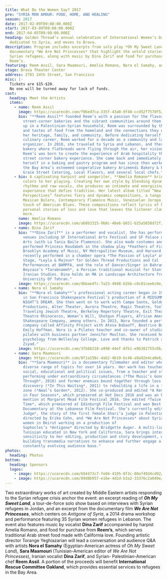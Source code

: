```yaml
---
title: What Do the Women Say? 2017
pre: "SYRIA MON AMOUR: FOOD, HOME, AND HEALING"
season: 2017
date: 2017-02-09T09:08:00.000Z
start: 2017-03-09T09:08:00.000Z
end: 2017-04-05T09:08:00.000Z
heading: Golden Thread’s annual celebration of International Women’s Day is
  dedicated to Syria, and moves to Brava.
description: Program includes excerpts from solo play *Oh My Sweet Land* and
  documentary *We Are Not Princesses* that highlight the untold stories of
  Syrian refugees, along with music by Dina Zarif and food for purchase by
  Reem’s.
featuring: Reem Assil, Sara Maamouri, Amelia Romano, Nora el Samahy, and Dina Zarif
stage: Brava Theater Center
address: 2781 24th Street, San Francisco
misc: |-
  Tickets are $15-$20.
  No one will be turned away for lack of funds.
cast:
  heading: Meet the Artists
  items:
    - name: Reem Assil
      image: https://ucarecdn.com/f06ed7ca-335f-43a0-9f40-ccd52f7570f5/
      bio: "**Reem Assil** founded Reem’s with a passion for the flavors of Arab
        street-corner bakeries and the vibrant communities around them. Growing
        up in a Palestinian-Syrian household, Reem was surrounded by the aromas
        and tastes of food from the homeland and the connections they evoked of
        her heritage, family, and community. Before dedicating herself to a
        culinary career, Reem worked for a decade as a community and labor
        organizer. In 2010, she traveled to Syria and Lebanon, and there, in a
        bakery where flatbreads were flying through the air, her vision for
        Reem’s was born to create the experience of Arab hospitality through the
        street corner bakery experience. She came back and immediately enrolled
        herself in a baking and pastry program and has since then worked with
        the Bay Area’s esteemed cooperative bakery Arizmendi Bakery & Pizzeria,
        Grace Street Catering, Local Flavors, and several local chefs."
    - bio: A captivating harpist and songwriter, **Amelia Romano** brings unexpected
        colors to her playing. Creating her own style by blending dynamic
        rhythms and raw vocals, she produces an intimate and energizing
        experience that defies tradition. Her latest album titled “New
        Perspectives” features fiery and dynamic compositions, a tango style
        Mexican Bolero, Contemporary Flamenco Music, Venezuelan Joropo, and a
        touch of American Blues. These compositions reflect lyrics of her
        personal stories of loss and love that leaves the listener clamoring for
        more.
      name: Amelia Romano
      image: https://ucarecdn.com/ab8b3315-9b8c-48e6-b651-b25a5858d72f/
    - name: Dina Zarif
      bio: "**Dina Zarif** is a performer and vocalist. She has performed at many
        venues including SF International Arts Festival and SF Palace of Fine
        Arts (with La Tania Baile Flamenco). She also made costumes and
        performed Princess Roudabeh in the shadow play *Feathers of Fire* at
        Brooklyn Academy of Music, NY Metropolitan Museum, and Harvard. She
        recently performed in a chamber opera *The Passion of Leyla* at San Jose
        Stage, *Leyla & Majnun* for Golden Thread Productions and Cal
        Performances at BAMPFA, and the role of Dancer/Singer in Bahram
        Beyzaie’s *Tarabnameh*, a Persian traditional musical for Stanford
        Iranian Studies. Dina holds an MA in Landscape Architecture from
        University Of Tehran."
      image: https://ucarecdn.com/dbbae4fc-7a23-4948-b2bb-c0c01cee6c0e/
    - name: Nora el Samahy
      bio: "**Nora el Samahy**’s professional acting career began in 1998 as a Fairy
        in San Francisco Shakespeare Festival’s production of A MIDSUMMER
        NIGHT’S DREAM. She then went on to work with Campo Santo, Golden Thread
        Productions, Alter Theater, Aurora Theatre, Magic Theatre, foolsFURY,
        Traveling Jewish Theatre, Berkeley Repertory Theatre, Exit Theater,
        Theatre Rhinoceros, Woman’s Will, Shotgun Players, African American
        Shakespeare Company, among others. In 2013, Nora founded a performance
        company called Affinity Project with Atosa Babaoff, Beatrice Basso, and
        Emily Hoffman. Nora is a Pilates teacher and co-owner of studio 74
        pilates with business partner Jennifer Moulton. She received her BA in
        psychology from Wellesley College. Love and thanks to Patrick and
        Ziyad."
      image: https://ucarecdn.com/3fb66218-a998-44ef-8fb1-e9b382755c0b/
    - name: Sara Maamouri
      image: https://ucarecdn.com/0f1a158c-4ab2-4b19-bc46-a9a92e4ca0e6/
      bio: "**Sara Maamouri** is a documentary filmmaker and editor who has explored a
        diverse range of topics for over 14 years. Her work has touched on
        social, educational and political issues, from a teacher and students
        performing under extraordinary circumstances (*The Music’s Gonna Get You
        Through*, 2010) and former enemies bound together through loss and
        discovery (*In This Waiting*, 2011) to rebuilding a life in a former war
        zone (*Amal’s Garden*, 2012). She co-produced and edited *A Revolution
        in Four Seasons*, which premiered at Hot Docs 2016 and was an honorable
        mention at Margaret Mead Film Festival 2016. She edited *Twice Upon A
        Time*, which premiered at Edinburgh Film Festival and won Best
        Documentary at the Lebanese Film Festival. She’s currently editing *The
        Judge*, the story of the first female Shari’a judge in Palestine
        directed by Erika Cohn, and *We Are Not Princesses* about Syrian refugee
        women in Beirut working on a production of
        Sophocles’s *Antigone* directed by Bridgette Auger. A multi-lingual
        Tunisian educated in New York and California, Sara brings international
        sensitivity to her editing, production and story development, while
        building transmedia narratives to enhance and further engage a
        constantly evolving audience base."
photos:
  heading: Photos
bottom:
  heading: Sponsors
  logos:
    - image: https://ucarecdn.com/694473c7-fe04-4195-8f3c-80af4934cd92/
    - image: https://ucarecdn.com/89d8b957-e16e-4d2d-b3a2-33376c2a049e/
---
```

Two extraordinary works of art created by Middle Eastern artists responding to the Syrian refugee crisis anchor the event: an excerpt reading of ***Oh My Sweet Land***, a tour-de-force solo show based on interviews with Syrian refugees in Jordan, and an excerpt from the documentary film ***We Are Not Princesses***, which centers on *Antigone of Syria*, a 2014 drama workshop and performance featuring 35 Syrian women refugees in Lebanon. The event also features music by vocalist **Dina Zarif** accompanied by harpist Amelia Romano, and food for purchase from **Reem’s**, which serves traditional Arab street food made with California love. Founding artistic director Torange Yeghiazarian will lead a conversation and audience Q&A with artists **Nora el Samahy** (Egyptian-American actress of *Oh My Sweet Land*), **Sara Maamouri** (Tunisian-American editor of *We Are Not Princesses*), Iranian vocalist **Dina Zarif**, and Syrian- Palestinian-American chef **Reem Assil**. A portion of the proceeds will benefit **International Rescue Committee Oakland**, which provides essential services to refugees in the Bay Area.